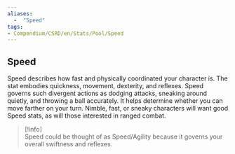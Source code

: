 ```yaml
---
aliases:
  -  "Speed"
tags: 
- Compendium/CSRD/en/Stats/Pool/Speed
---
```

## Speed
Speed describes how fast and physically coordinated your character is. The stat embodies quickness, movement, dexterity, and reflexes. Speed governs such divergent actions as dodging attacks, sneaking around quietly, and throwing a ball accurately. It helps determine whether you can move farther on your turn. Nimble, fast, or sneaky characters will want good Speed stats, as will those interested in ranged combat.

>[!info]  
>Speed could be thought of as Speed/Agility because it governs your overall swiftness and reflexes.
